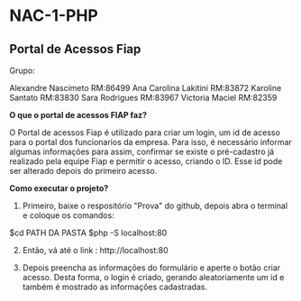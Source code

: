 # NAC-1-PHP
## **Portal de Acessos Fiap**


Grupo:

Alexandre Nascimeto RM:86499
Ana Carolina Lakitini RM:83872
Karoline Santato RM:83830
Sara Rodrigues RM:83967
Victoria Maciel RM:82359

**O que o portal de acessos FIAP faz?**

O Portal de acessos Fiap é utilizado para criar um login, um id de acesso para o portal dos funcionarios da empresa. Para isso, é necessário informar algumas informações para assim, confirmar se existe o pré-cadastro já realizado pela equipe Fiap e permitir o acesso, criando o ID.  Esse id pode ser alterado depois do primeiro acesso. 

**Como executar o projeto?**

1. Primeiro, baixe o respositório "Prova" do github, depois abra o terminal e coloque os comandos:

$cd PATH DA PASTA
$php -S localhost:80

2. Então, vá até o link : http://localhost:80 

3. Depois preencha as informações do formulário e aperte o botão criar acesso. Desta forma, o login é criado, gerando aleatoriamente um id e também é mostrado as informações cadastradas. 



